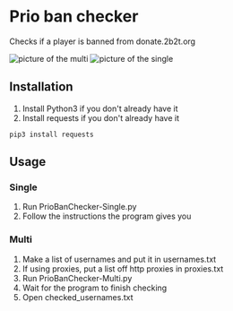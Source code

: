 # Prio ban checker
 Checks if a player is banned from donate.2b2t.org

![picture of the multi](https://i.imgur.com/595WGOr.png)
![picture of the single](https://i.imgur.com/3OQhuw6.png)

## Installation

1. Install Python3 if you don't already have it
2. Install requests if you don't already have it
```
pip3 install requests
```
## Usage

### Single

1. Run PrioBanChecker-Single.py
2. Follow the instructions the program gives you

### Multi

1. Make a list of usernames and put it in usernames.txt
2. If using proxies, put a list off http proxies in proxies.txt
3. Run PrioBanChecker-Multi.py
4. Wait for the program to finish checking
5. Open checked_usernames.txt
